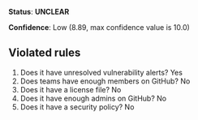 **Status**: **UNCLEAR**

**Confidence**: Low (8.89, max confidence value is 10.0)

## Violated rules

1.  Does it have unresolved vulnerability alerts? Yes
1.  Does teams have enough members on GitHub? No
1.  Does it have a license file? No
1.  Does it have enough admins on GitHub? No
1.  Does it have a security policy? No
